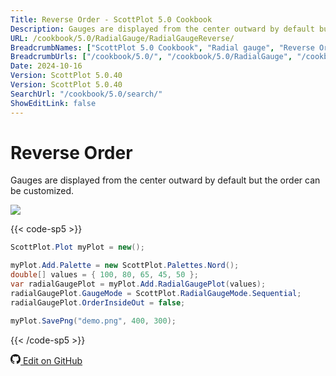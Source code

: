 ```yaml
---
Title: Reverse Order - ScottPlot 5.0 Cookbook
Description: Gauges are displayed from the center outward by default but the order can be customized.
URL: /cookbook/5.0/RadialGauge/RadialGaugeReverse/
BreadcrumbNames: ["ScottPlot 5.0 Cookbook", "Radial gauge", "Reverse Order"]
BreadcrumbUrls: ["/cookbook/5.0/", "/cookbook/5.0/RadialGauge", "/cookbook/5.0/RadialGauge/RadialGaugeReverse"]
Date: 2024-10-16
Version: ScottPlot 5.0.40
Version: ScottPlot 5.0.40
SearchUrl: "/cookbook/5.0/search/"
ShowEditLink: false
---
```


# Reverse Order


Gauges are displayed from the center outward by default but the order can be customized.

[![](/cookbook/5.0/images/RadialGaugeReverse.png?241016194708)](/cookbook/5.0/images/RadialGaugeReverse.png?241016194708)

{{< code-sp5 >}}

```cs
ScottPlot.Plot myPlot = new();

myPlot.Add.Palette = new ScottPlot.Palettes.Nord();
double[] values = { 100, 80, 65, 45, 50 };
var radialGaugePlot = myPlot.Add.RadialGaugePlot(values);
radialGaugePlot.GaugeMode = ScottPlot.RadialGaugeMode.Sequential;
radialGaugePlot.OrderInsideOut = false;

myPlot.SavePng("demo.png", 400, 300);

```

{{< /code-sp5 >}}

<a href='https://github.com/ScottPlot/ScottPlot/blob/main/src/ScottPlot5/ScottPlot5%20Cookbook/Recipes/PlotTypes/RadialGauge.cs'><svg xmlns="http://www.w3.org/2000/svg" width="16" height="16" fill="currentColor" class="mb-1 bi bi-github" viewBox="0 0 16 16">
  <path d="M8 0C3.58 0 0 3.58 0 8c0 3.54 2.29 6.53 5.47 7.59.4.07.55-.17.55-.38 0-.19-.01-.82-.01-1.49-2.01.37-2.53-.49-2.69-.94-.09-.23-.48-.94-.82-1.13-.28-.15-.68-.52-.01-.53.63-.01 1.08.58 1.23.82.72 1.21 1.87.87 2.33.66.07-.52.28-.87.51-1.07-1.78-.2-3.64-.89-3.64-3.95 0-.87.31-1.59.82-2.15-.08-.2-.36-1.02.08-2.12 0 0 .67-.21 2.2.82.64-.18 1.32-.27 2-.27s1.36.09 2 .27c1.53-1.04 2.2-.82 2.2-.82.44 1.1.16 1.92.08 2.12.51.56.82 1.27.82 2.15 0 3.07-1.87 3.75-3.65 3.95.29.25.54.73.54 1.48 0 1.07-.01 1.93-.01 2.2 0 .21.15.46.55.38A8.01 8.01 0 0 0 16 8c0-4.42-3.58-8-8-8"/>
</svg> Edit on GitHub</a>

